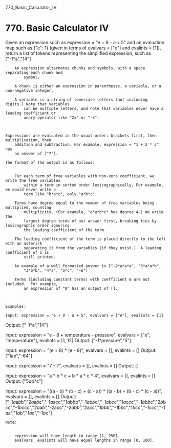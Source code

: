 770_Basic_Calculator_IV
# 770. Basic Calculator IV

Given an expression such as expression = "e + 8 - a +
        5" and an evaluation map such as {"e": 1} (given in terms
        of evalvars = ["e"] and evalints = [1]), return a list
        of tokens representing the simplified expression, such as ["-1*a","14"]
    

    
        An expression alternates chunks and symbols, with a space separating each chunk and
            symbol.
        
        A chunk is either an expression in parentheses, a variable, or a non-negative integer.
        
        A variable is a string of lowercase letters (not including digits.) Note that variables
            can be multiple letters, and note that variables never have a leading coefficient or
            unary operator like "2x" or "-x".
        
    

    Expressions are evaluated in the usual order: brackets first, then multiplication, then
        addition and subtraction. For example, expression = "1 + 2 * 3" has
        an answer of ["7"].

    The format of the output is as follows:

    
        For each term of free variables with non-zero coefficient, we write the free variables
            within a term in sorted order lexicographically. For example, we would never write a
            term like "b*a*c", only "a*b*c".
        
        Terms have degree equal to the number of free variables being multiplied, counting
            multiplicity. (For example, "a*a*b*c" has degree 4.) We write the
            largest degree terms of our answer first, breaking ties by lexicographic order ignoring
            the leading coefficient of the term.
        
        The leading coefficient of the term is placed directly to the left with an asterisk
            separating it from the variables (if they exist.)  A leading coefficient of 1 is
            still printed.
        
        An example of a well formatted answer is ["-2*a*a*a", "3*a*a*b",
            "3*b*b", "4*a", "5*c", "-6"] 
        
        Terms (including constant terms) with coefficient 0 are not included.  For example,
            an expression of "0" has an output of [].
        
    

    Examples:

    Input: expression = "e + 8 - a + 5", evalvars = ["e"], evalints = [1]
Output: ["-1*a","14"]

Input: expression = "e - 8 + temperature - pressure",
evalvars = ["e", "temperature"], evalints = [1, 12]
Output: ["-1*pressure","5"]

Input: expression = "(e + 8) * (e - 8)", evalvars = [], evalints = []
Output: ["1*e*e","-64"]

Input: expression = "7 - 7", evalvars = [], evalints = []
Output: []

Input: expression = "a * b * c + b * a * c * 4", evalvars = [], evalints = []
Output: ["5*a*b*c"]

Input: expression = "((a - b) * (b - c) + (c - a)) * ((a - b) + (b - c) * (c - a))",
evalvars = [], evalints = []
Output: ["-1*a*a*b*b","2*a*a*b*c","-1*a*a*c*c","1*a*b*b*b","-1*a*b*b*c","-1*a*b*c*c","1*a*c*c*c","-1*b*b*b*c","2*b*b*c*c","-1*b*c*c*c","2*a*a*b","-2*a*a*c","-2*a*b*b","2*a*c*c","1*b*b*b","-1*b*b*c","1*b*c*c","-1*c*c*c","-1*a*a","1*a*b","1*a*c","-1*b*c"]

    Note:

    
        expression will have length in range [1, 250].
        evalvars, evalints will have equal lengths in range [0, 100].